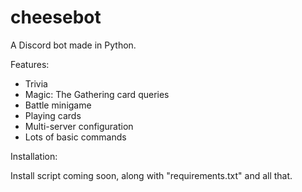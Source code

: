 # cheesebot
A Discord bot made in Python.


Features:
- Trivia
- Magic: The Gathering card queries
- Battle minigame
- Playing cards
- Multi-server configuration
- Lots of basic commands


Installation:

Install script coming soon, along with "requirements.txt" and all that.
